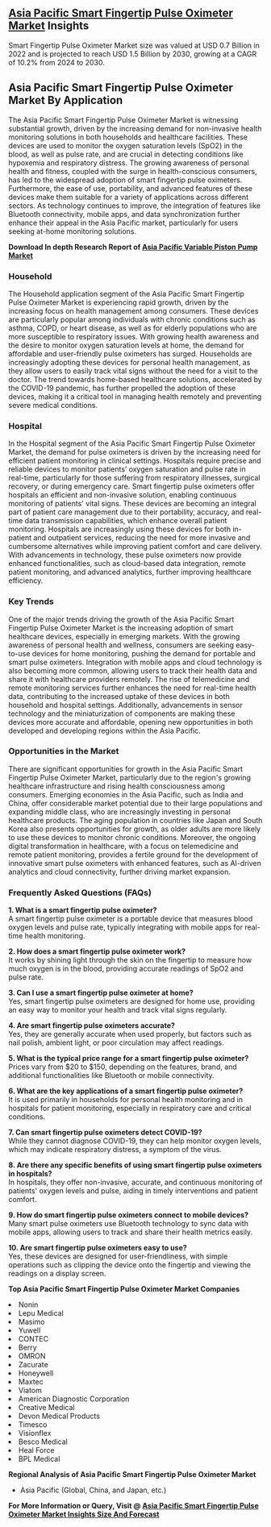 <h2><a href="https://www.verifiedmarketreports.com/download-sample/?rid=292794&amp;utm_source=Github-Feb&amp;utm_medium=225" target="_blank">Asia Pacific Smart Fingertip Pulse Oximeter Market</a> Insights</h2><p>Smart Fingertip Pulse Oximeter Market size was valued at USD 0.7 Billion in 2022 and is projected to reach USD 1.5 Billion by 2030, growing at a CAGR of 10.2% from 2024 to 2030.</p><p><h2>Asia Pacific Smart Fingertip Pulse Oximeter Market By Application</h2> <p>The Asia Pacific Smart Fingertip Pulse Oximeter Market is witnessing substantial growth, driven by the increasing demand for non-invasive health monitoring solutions in both households and healthcare facilities. These devices are used to monitor the oxygen saturation levels (SpO2) in the blood, as well as pulse rate, and are crucial in detecting conditions like hypoxemia and respiratory distress. The growing awareness of personal health and fitness, coupled with the surge in health-conscious consumers, has led to the widespread adoption of smart fingertip pulse oximeters. Furthermore, the ease of use, portability, and advanced features of these devices make them suitable for a variety of applications across different sectors. As technology continues to improve, the integration of features like Bluetooth connectivity, mobile apps, and data synchronization further enhance their appeal in the Asia Pacific market, particularly for users seeking at-home monitoring solutions. <p><strong>Download In depth Research Report of <a href="https://www.verifiedmarketreports.com/download-sample/?rid=236118&amp;utm_source=Pulse-Dec&amp;utm_medium=225" target="_blank">Asia Pacific Variable Piston Pump Market</a></strong></p></p> <h3>Household</h3> <p>The Household application segment of the Asia Pacific Smart Fingertip Pulse Oximeter Market is experiencing rapid growth, driven by the increasing focus on health management among consumers. These devices are particularly popular among individuals with chronic conditions such as asthma, COPD, or heart disease, as well as for elderly populations who are more susceptible to respiratory issues. With growing health awareness and the desire to monitor oxygen saturation levels at home, the demand for affordable and user-friendly pulse oximeters has surged. Households are increasingly adopting these devices for personal health management, as they allow users to easily track vital signs without the need for a visit to the doctor. The trend towards home-based healthcare solutions, accelerated by the COVID-19 pandemic, has further propelled the adoption of these devices, making it a critical tool in managing health remotely and preventing severe medical conditions. <h3>Hospital</h3> <p>In the Hospital segment of the Asia Pacific Smart Fingertip Pulse Oximeter Market, the demand for pulse oximeters is driven by the increasing need for efficient patient monitoring in clinical settings. Hospitals require precise and reliable devices to monitor patients’ oxygen saturation and pulse rate in real-time, particularly for those suffering from respiratory illnesses, surgical recovery, or during emergency care. Smart fingertip pulse oximeters offer hospitals an efficient and non-invasive solution, enabling continuous monitoring of patients' vital signs. These devices are becoming an integral part of patient care management due to their portability, accuracy, and real-time data transmission capabilities, which enhance overall patient monitoring. Hospitals are increasingly using these devices for both in-patient and outpatient services, reducing the need for more invasive and cumbersome alternatives while improving patient comfort and care delivery. With advancements in technology, these pulse oximeters now provide enhanced functionalities, such as cloud-based data integration, remote patient monitoring, and advanced analytics, further improving healthcare efficiency. <h3>Key Trends</h3> <p>One of the major trends driving the growth of the Asia Pacific Smart Fingertip Pulse Oximeter Market is the increasing adoption of smart healthcare devices, especially in emerging markets. With the growing awareness of personal health and wellness, consumers are seeking easy-to-use devices for home monitoring, pushing the demand for portable and smart pulse oximeters. Integration with mobile apps and cloud technology is also becoming more common, allowing users to track their health data and share it with healthcare providers remotely. The rise of telemedicine and remote monitoring services further enhances the need for real-time health data, contributing to the increased uptake of these devices in both household and hospital settings. Additionally, advancements in sensor technology and the miniaturization of components are making these devices more accurate and affordable, opening new opportunities in both developed and developing regions within the Asia Pacific. <h3>Opportunities in the Market</h3> <p>There are significant opportunities for growth in the Asia Pacific Smart Fingertip Pulse Oximeter Market, particularly due to the region's growing healthcare infrastructure and rising health consciousness among consumers. Emerging economies in the Asia Pacific, such as India and China, offer considerable market potential due to their large populations and expanding middle class, who are increasingly investing in personal healthcare products. The aging population in countries like Japan and South Korea also presents opportunities for growth, as older adults are more likely to use these devices to monitor chronic conditions. Moreover, the ongoing digital transformation in healthcare, with a focus on telemedicine and remote patient monitoring, provides a fertile ground for the development of innovative smart pulse oximeters with enhanced features, such as AI-driven analytics and cloud connectivity, further driving market expansion. <h3>Frequently Asked Questions (FAQs)</h3> <p><strong>1. What is a smart fingertip pulse oximeter?</strong><br>A smart fingertip pulse oximeter is a portable device that measures blood oxygen levels and pulse rate, typically integrating with mobile apps for real-time health monitoring.</p> <p><strong>2. How does a smart fingertip pulse oximeter work?</strong><br>It works by shining light through the skin on the fingertip to measure how much oxygen is in the blood, providing accurate readings of SpO2 and pulse rate.</p> <p><strong>3. Can I use a smart fingertip pulse oximeter at home?</strong><br>Yes, smart fingertip pulse oximeters are designed for home use, providing an easy way to monitor your health and track vital signs regularly.</p> <p><strong>4. Are smart fingertip pulse oximeters accurate?</strong><br>Yes, they are generally accurate when used properly, but factors such as nail polish, ambient light, or poor circulation may affect readings.</p> <p><strong>5. What is the typical price range for a smart fingertip pulse oximeter?</strong><br>Prices vary from $20 to $150, depending on the features, brand, and additional functionalities like Bluetooth or mobile connectivity.</p> <p><strong>6. What are the key applications of a smart fingertip pulse oximeter?</strong><br>It is used primarily in households for personal health monitoring and in hospitals for patient monitoring, especially in respiratory care and critical conditions.</p> <p><strong>7. Can smart fingertip pulse oximeters detect COVID-19?</strong><br>While they cannot diagnose COVID-19, they can help monitor oxygen levels, which may indicate respiratory distress, a symptom of the virus.</p> <p><strong>8. Are there any specific benefits of using smart fingertip pulse oximeters in hospitals?</strong><br>In hospitals, they offer non-invasive, accurate, and continuous monitoring of patients' oxygen levels and pulse, aiding in timely interventions and patient comfort.</p> <p><strong>9. How do smart fingertip pulse oximeters connect to mobile devices?</strong><br>Many smart pulse oximeters use Bluetooth technology to sync data with mobile apps, allowing users to track and share their health metrics easily.</p> <p><strong>10. Are smart fingertip pulse oximeters easy to use?</strong><br>Yes, these devices are designed for user-friendliness, with simple operations such as clipping the device onto the fingertip and viewing the readings on a display screen.</p> </p><p><strong>Top Asia Pacific Smart Fingertip Pulse Oximeter Market Companies</strong></p><div data-test-id=""><p><li>Nonin</li><li> Lepu Medical</li><li> Masimo</li><li> Yuwell</li><li> CONTEC</li><li> Berry</li><li> OMRON</li><li> Zacurate</li><li> Honeywell</li><li> Maxtec</li><li> Viatom</li><li> American Diagnostic Corporation</li><li> Creative Medical</li><li> Devon Medical Products</li><li> Timesco</li><li> Visionflex</li><li> Besco Medical</li><li> Heal Force</li><li> BPL Medical</li></p><div><strong>Regional Analysis of&nbsp;Asia Pacific Smart Fingertip Pulse Oximeter Market</strong></div><ul><li dir="ltr"><p dir="ltr">Asia Pacific (Global, China, and Japan, etc.)</p></li></ul><p><strong>For More Information or Query, Visit @&nbsp;</strong><strong><a href="https://www.verifiedmarketreports.com/product/smart-fingertip-pulse-oximeter-market/?utm_source=Github-Feb&amp;utm_medium=225" target="_blank">Asia Pacific Smart Fingertip Pulse Oximeter Market Insights Size And Forecast</a></strong></p></div><h2>&nbsp;</h2><div data-test-id="">&nbsp;</div>
